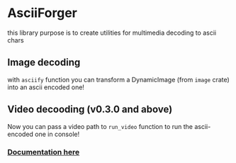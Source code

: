 # AsciiForger

this library purpose is to create utilities for multimedia decoding to ascii chars

## Image decoding
with ```asciify``` function you can transform a DynamicImage (from ```image``` crate) into an ascii encoded one!

## Video decooding (v0.3.0 and above)
Now you can pass a video path to ```run_video``` function to run the ascii-encoded one in console!

### [Documentation here](https://crates.io/crates/asciiforger)
